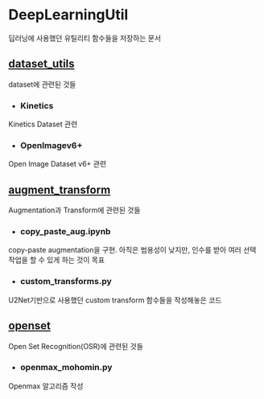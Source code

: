 # DeepLearningUtil
딥러닝에 사용했던 유틸리티 함수들을 저장하는 문서

## [dataset_utils](https://github.com/HyeongminMoon/DeepLearningUtil/tree/main/dataset_utils)
dataset에 관련된 것들

- ### Kinetics
Kinetics Dataset 관련

- ### OpenImagev6+
Open Image Dataset v6+ 관련

## [augment_transform](https://github.com/HyeongminMoon/DeepLearningUtil/tree/main/augment_transform)
Augmentation과 Transform에 관련된 것들

- ### copy_paste_aug.ipynb
copy-paste augmentation을 구현. 아직은 범용성이 낮지만, 인수를 받아 여러 선택작업을 할 수 있게 하는 것이 목표

- ### custom_transforms.py
U2Net기반으로 사용했던 custom transform 함수들을 작성해놓은 코드

## [openset](https://github.com/HyeongminMoon/DeepLearningUtil/tree/main/openset)
Open Set Recognition(OSR)에 관련된 것들

- ### openmax_mohomin.py
Openmax 알고리즘 작성